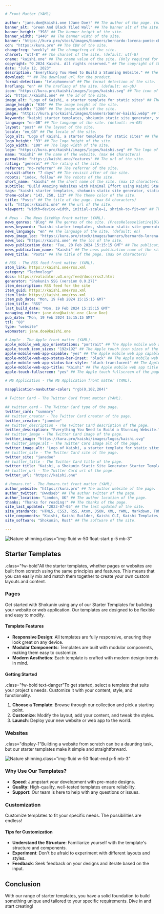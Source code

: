 ```yaml
---

# Front Matter (YAML)

author: "jane.doe@kaishi.one (Jane Doe)" ## The author of the page. (max 64 characters)
banner_alt: "Green And Black Tiled Wall" ## The banner alt of the site.
banner_height: "398" ## The banner height of the site.
banner_width: "1440" ## The banner width of the site.
banner: "https://kura.pro/stock/images/banners/bernardo-lorena-ponte-cEp2Tow6XKk.webp" ## The banner of the site.
cdn: "https://kura.pro" ## The CDN of the site.
changefreq: "weekly" ## The changefreq of the site.
charset: "utf-8" ## The charset of the site. (default: utf-8)
cname: "kaishi.one" ## The cname value of the site. (Only required for the index page.)
copyright: "© 2024 Kaishi. All rights reserved." ## The copyright of the site.
date: "July 12, 2023"
description: "Everything You Need to Build a Stunning Website." ## The description of the site. (max 160 characters)
download: "" ## The download url for the product.
format-detection: "telephone=no" ## The format detection of the site.
hreflang: "en" ## The hreflang of the site. (default: en-gb)
icon: "https://kura.pro/kaishi/images/logos/kaishi.svg" ## The icon of the site in SVG format.
id: "https://kaishi.one" ## The id of the site.
image_alt: "Logo of Kaishi, a starter template for static sites" ## The image alt of the site.
image_height: "630" ## The image height of the site.
image_width: "1200" ## The image width of the site.
image: "https://kura.pro/kaishi/images/banners/banner-kaishi.webp" ## The main image of the site in SVG format.
keywords: "kaishi starter templates, shokunin static site generator, static site generator, starter templates, bootstrap, bootstrap css, bootstrap javascript, content security policy, open graph meta tags, responsive navigation bar, schema.org meta tags" ## The keywords of the site. (max 160 characters)
language: "en-GB" ## The language of the site. (default: en-GB)
layout: "post" ## The layout of the site.
locale: "en_GB" ## The locale of the site.
logo_alt: "Logo of Kaishi, a starter template for static sites" ## The logo alt of the site.
logo_height: "33" ## The logo height of the site.
logo_width: "100" ## The logo width of the site.
logo: "https://kura.pro/kaishi/images/logos/kaishi.svg" ## The logo of the site in SVG format.
name: "Kaishi" ## The name of the website. (max 64 characters)
permalink: "https://kaishi.one/features" ## The url of the site.
rating: "general" ## The rating of the site.
referrer: "no-referrer" ## The referrer of the site.
revisit-after: "7 days" ## The revisit after of the site.
robots: "index, follow" ## The robots of the site.
short_name: "kaishi" ## The short name of the site. (max 12 characters)
subtitle: "Build Amazing Websites with Minimal Effort using Kaishi Starter Templates" ## The subtitle of the page. (max 64 characters)
tags: "kaishi starter templates, shokunin static site generator, static site generator, starter templates, bootstrap, bootstrap css, bootstrap javascript, content security policy, open graph meta tags, responsive navigation bar, schema.org meta tags" ## The tags of the site. (max 160 characters)
theme-color: "143, 250, 113" ## The theme color of the site.
title: "Posts" ## The title of the page. (max 64 characters)
url: "https://kaishi.one" ## The url of the site.
viewport: "width=device-width, initial-scale=1, shrink-to-fit=no" ## The viewport of the site.

# News - The News SiteMap front matter (YAML).
news_genres: "Blog" ## The genres of the site. (PressRelease|Satire|Blog|OpEd|Opinion|UserGenerated)
news_keywords: "kaishi starter templates, shokunin static site generator, static site generator, starter templates, bootstrap, bootstrap css, bootstrap javascript, content security policy, open graph meta tags, responsive navigation bar, schema.org meta tags" ## The keywords of the site. (comma separated, max 10 keywords)
news_language: "en" ## The language of the site. (default: en)
news_image_loc: "https://kura.pro/stock/images/banners/bernardo-lorena-ponte-cEp2Tow6XKk.webp" ## The image loc of the site.
news_loc: "https://kaishi.one" ## The loc of the site.
news_publication_date: "Tue, 20 Feb 2024 15:15:15 GMT" ## The publication date of the site.
news_publication_name: "Kaishi" ## The news publication name of the site.
news_title: "Posts" ## The title of the page. (max 64 characters)

# RSS - The RSS feed front matter (YAML).
atom_link: https://kaishi.one/rss.xml
category: "Technology"
docs: https://validator.w3.org/feed/docs/rss2.html
generator: "Shokunin SSG (version 0.0.27)"
item_description: RSS feed for the site
item_guid: https://kaishi.one/rss.xml
item_link: https://kaishi.one/rss.xml
item_pub_date: "Mon, 19 Feb 2024 15:15:15 GMT"
item_title: "RSS"
last_build_date: "Mon, 19 Feb 2024 15:15:15 GMT"
managing_editor: jane.doe@kaishi.one (Jane Doe)
pub_date: "Mon, 19 Feb 2024 15:15:15 GMT"
ttl: "60"
type: "website"
webmaster: jane.doe@kaishi.one

# Apple - The Apple front matter (YAML).
apple_mobile_web_app_orientations: "portrait" ## The Apple mobile web app orientations of the page.
apple_touch_icon_sizes: "192x192" ## The Apple touch icon sizes of the page.
apple-mobile-web-app-capable: "yes" ## The Apple mobile web app capable of the page.
apple-mobile-web-app-status-bar-inset: "black" ## The Apple mobile web app status bar inset of the page.
apple-mobile-web-app-status-bar-style: "black-translucent" ## The Apple mobile web app status bar style of the page.
apple-mobile-web-app-title: "Kaishi" ## The Apple mobile web app title of the page.
apple-touch-fullscreen: "yes" ## The Apple touch fullscreen of the page.

# MS Application - The MS Application front matter (YAML).

msapplication-navbutton-color: "rgb(0,102,204)"

# Twitter Card - The Twitter Card front matter (YAML).

## twitter_card - The Twitter Card type of the page.
twitter_card: "summary"
## twitter_creator - The Twitter Card creator of the page.
twitter_creator: "janedoe"
## twitter_description - The Twitter Card description of the page.
twitter_description: "Everything You Need to Build a Stunning Website."
## twitter_image - The Twitter Card image of the page.
twitter_image: "https://kura.pro/kaishi/images/logos/kaishi.svg"
## twitter_image:alt - The Twitter Card image alt of the page.
twitter_image_alt: "Logo of Kaishi, a starter template for static sites"
## twitter_site - The Twitter Card site of the page.
twitter_site: "janedoe"
## twitter_title - The Twitter Card title of the page.
twitter_title: "Kaishi, a Shokunin Static Site Generator Starter Template"
## twitter_url - The Twitter Card url of the page.
twitter_url: "https://kaishi.one"

# Humans.txt - The Humans.txt front matter (YAML).
author_website: "https://kura.pro" ## The author website of the page.
author_twitter: "@wwdseb" ## The author twitter of the page.
author_location: "London, UK" ## The author location of the page.
thanks: "Thanks for reading!" ## The thanks of the page.
site_last_updated: "2023-07-05" ## The last updated of the site.
site_standards: "HTML5, CSS3, RSS, Atom, JSON, XML, YAML, Markdown, TOML" ## The standards of the site.
site_components: "Kaishi, Kaishi Builder, Kaishi CLI, Kaishi Templates, Kaishi Themes" ## The components of the site.
site_software: "Shokunin, Rust" ## The software of the site.

---
```


![Nature shinning][00].class=\"img-fluid w-50 float-start p-5 mb-3\"

## Starter Templates

.class=\"fw-bold\"All the starter templates, whether pages or websites are built from scratch
using the same principles and features. This means that you can easily mix and
match them together to create your own custom layouts and content.

### Pages

Get started with Shokunin using any of our Starter Templates for building
your website or web application. Our templates are designed to be flexible and easy to modify.

#### Template Features

- **Responsive Design**: All templates are fully responsive, ensuring they look great on any device.
- **Modular Components**: Templates are built with modular components, making them easy to customize.
- **Modern Aesthetics**: Each template is crafted with modern design trends in mind.

#### Getting Started

.class=\"fw-bold text-danger\"To get started, select a template that suits your project's needs. Customize it with your content, style, and functionality.

1. **Choose a Template**: Browse through our collection and pick a starting point.
2. **Customize**: Modify the layout, add your content, and tweak the styles.
3. **Launch**: Deploy your new website or web app to the world.

### Websites

.class=\"display-1\"Building a website from scratch can be a daunting task, but our starter templates make it simple and straightforward.


![Nature shinning][00].class=\"img-fluid w-50 float-end p-5 mb-3\"

### Why Use Our Templates?

- **Speed**: Jumpstart your development with pre-made designs.
- **Quality**: High-quality, well-tested templates ensure reliability.
- **Support**: Our team is here to help with any questions or issues.

### Customization

Customize templates to fit your specific needs. The possibilities are endless!

#### Tips for Customization

- **Understand the Structure**: Familiarize yourself with the template's structure and components.
- **Experiment**: Don't be afraid to experiment with different layouts and styles.
- **Feedback**: Seek feedback on your designs and iterate based on the input.

## Conclusion

With our range of starter templates, you have a solid foundation to build something unique and tailored to your specific requirements. Dive in and start creating!

[00]: https://kura.pro/stock/images/banners/johannes-plenio-6XUA5KQ9-1k.webp